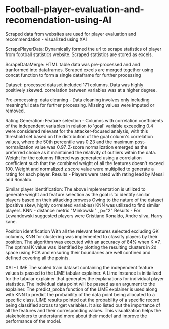 # Football-player-evaluation-and-recomendation-using-AI
Scraped data from websites are used for player evaluation and recommendation - visualized using XAI

ScrapePlayerData:
Dynamically formed the url to scrape statistics of player from football statistics website.
Scraped statistics are stored as excels.

ScrapeDataMerge:
HTML table data was pre-processed and and tranformed into dataframes.
Scraped excels are merged together using concat function to form a single dataframe for further processing

Dataset:
processed dataset included 171 columns.
Data was highly positively skewed.
correlation between variables was at a higher degree.

Pre-processing:
data cleaning - Data cleaning involves only including meaningful data for further processing.
Missing values were imputed or removed.

Rating Generation:
Feature selection - Columns with correlation coefficients of the independent variables in relation to 'goal' variable exceeding 0.4 were considered relevant for the attacker-focused analysis, with this threshold set based on the distribution of the goal column's correlation values, where the 50th percentile was 0.23 and the maximum post-normalization value was 0.97.
Z-score normalization emerged as the preferred choice as it maintained the relativity of outliers within the data.
Weight for the columns filtered was generated using a correlation coefficient such that the combined weight of all the features doesn't exceed 100.
Weight and normalized z score value were multiplied to generate a rating for each player.
Results - Players were rated with rating lead by Messi and Ronaldo.

Similar player identification:
The above implementation is utilized to generate weight and feature selection as the goal is to identify similar players based on their attacking prowess
Owing to the nature of the dataset (positive skew, highly correlated variables) KNN was utilized to find similar players.
KNN - distance metric "Minkowski" , p="2"
Results - For Lewandowski suggested players were Cristiano Ronaldo, Andre silva, Harry kane.

Position identification
With all the relevant features selected excluding GK columns, KNN for clustering was implemented to classify players by their position.
The algorithm was executed with an accuracy of 84% when K =7.
The optimal K value was identified by plotting the resulting clusters in 2d space using PCA and ensuring their boundaries are well confined and defined covering all the points.

XAI - LIME
The scaled train dataset containing the independent feature values is passed to the LIME tabular explainer. 
A Lime instance is initialized for the tabular explainer that generates the explanations for individual player statistics. 
The individual data point will be passed as an argument to the explainer.
The predict_proba function of the LIME explainer is used along with KNN to predict the probability of the data point being allocated to a specific class.
LIME results pointed out the probability of a specific record being classified across target variables.
It also listed out the importance of all the features and their corresponding values.
This visualization helps the stakeholders to understand more about their model and improve the performance of the model. 





